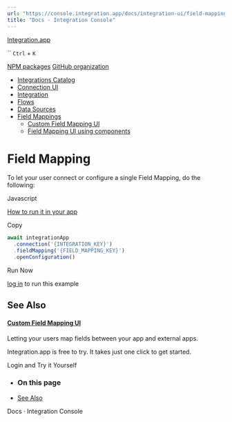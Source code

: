 ```yaml
---
url: "https://console.integration.app/docs/integration-ui/field-mappings"
title: "Docs · Integration Console"
---
```


[Integration.app](https://integration.app/)

`` `Ctrl` + `K`

[NPM packages](https://www.npmjs.com/~integration.app) [GitHub organization](https://github.com/integration-app)

- [Integrations Catalog](https://console.integration.app/docs/integration-ui/integration-list)
- [Connection UI](https://console.integration.app/docs/integration-ui/connection)
- [Integration](https://console.integration.app/docs/integration-ui/integration)
- [Flows](https://console.integration.app/docs/integration-ui/flows)
- [Data Sources](https://console.integration.app/docs/integration-ui/data-sources)
- [Field Mappings](https://console.integration.app/docs/integration-ui/field-mappings)
  - [Custom Field Mapping UI](https://console.integration.app/docs/integration-ui/field-mappings/custom)
  - [Field Mapping UI using components](https://console.integration.app/docs/integration-ui/field-mappings/components)

# Field Mapping

To let your user connect or configure a single Field Mapping, do the following:

Javascript

[How to run it in your app](https://console.integration.app/docs/getting-started/front-end/javascript)

Copy

```javascript
await integrationApp
  .connection('{INTEGRATION_KEY}')
  .fieldMapping('{FIELD_MAPPING_KEY}')
  .openConfiguration()
```

Run Now

[log in](https://console.integration.app/login?returnTo=https%3A%2F%2Fconsole.integration.app%2Fdocs%2Fintegration-ui%2Ffield-mappings) to run this example

## See Also

#### [Custom Field Mapping UI](https://console.integration.app/docs/integration-ui/field-mappings/custom)

Letting your users map fields between your app and external apps.

Integration.app is free to try. It takes just one click to get started.

Login and Try it Yourself

- ### On this page

- [See Also](https://console.integration.app/docs/integration-ui/field-mappings#see-also)

Docs · Integration Console